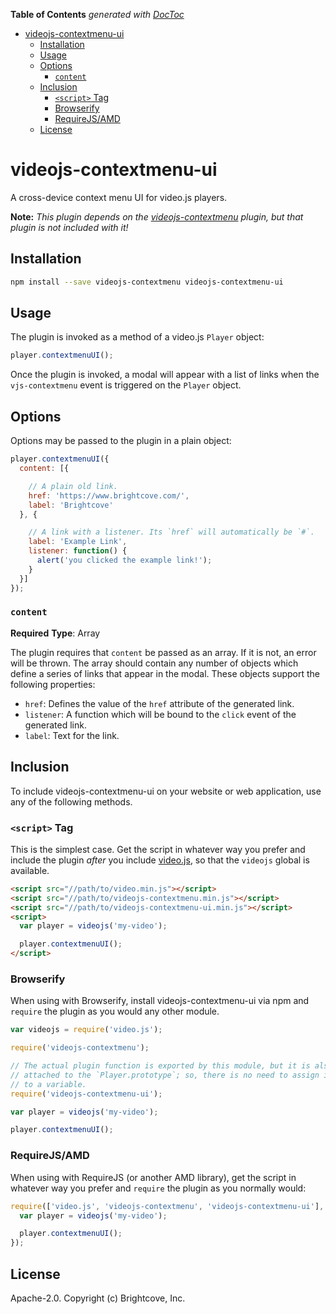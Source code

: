 <!-- START doctoc generated TOC please keep comment here to allow auto update -->
<!-- DON'T EDIT THIS SECTION, INSTEAD RE-RUN doctoc TO UPDATE -->
**Table of Contents**  *generated with [DocToc](https://github.com/thlorenz/doctoc)*

- [videojs-contextmenu-ui](#videojs-contextmenu-ui)
  - [Installation](#installation)
  - [Usage](#usage)
  - [Options](#options)
    - [`content`](#content)
  - [Inclusion](#inclusion)
    - [`<script>` Tag](#script-tag)
    - [Browserify](#browserify)
    - [RequireJS/AMD](#requirejsamd)
  - [License](#license)

<!-- END doctoc generated TOC please keep comment here to allow auto update -->

# videojs-contextmenu-ui

A cross-device context menu UI for video.js players.

**Note:** _This plugin depends on the [videojs-contextmenu][contextmenu] plugin, but that plugin is not included with it!_

## Installation

```sh
npm install --save videojs-contextmenu videojs-contextmenu-ui
```

## Usage

The plugin is invoked as a method of a video.js `Player` object:

```js
player.contextmenuUI();
```

Once the plugin is invoked, a modal will appear with a list of links when the `vjs-contextmenu` event is triggered on the `Player` object.

## Options

Options may be passed to the plugin in a plain object:

```js
player.contextmenuUI({
  content: [{

    // A plain old link.
    href: 'https://www.brightcove.com/',
    label: 'Brightcove'
  }, {

    // A link with a listener. Its `href` will automatically be `#`.
    label: 'Example Link',
    listener: function() {
      alert('you clicked the example link!');
    }
  }]
});
```

### `content`

**Required**
**Type**: Array

The plugin requires that `content` be passed as an array. If it is not, an error will be thrown. The array should contain any number of objects which define a series of links that appear in the modal. These objects support the following properties:

- `href`: Defines the value of the `href` attribute of the generated link.
- `listener`: A function which will be bound to the `click` event of the generated link.
- `label`: Text for the link.

## Inclusion

To include videojs-contextmenu-ui on your website or web application, use any of the following methods.

### `<script>` Tag

This is the simplest case. Get the script in whatever way you prefer and include the plugin _after_ you include [video.js][videojs], so that the `videojs` global is available.

```html
<script src="//path/to/video.min.js"></script>
<script src="//path/to/videojs-contextmenu.min.js"></script>
<script src="//path/to/videojs-contextmenu-ui.min.js"></script>
<script>
  var player = videojs('my-video');

  player.contextmenuUI();
</script>
```

### Browserify

When using with Browserify, install videojs-contextmenu-ui via npm and `require` the plugin as you would any other module.

```js
var videojs = require('video.js');

require('videojs-contextmenu');

// The actual plugin function is exported by this module, but it is also
// attached to the `Player.prototype`; so, there is no need to assign it
// to a variable.
require('videojs-contextmenu-ui');

var player = videojs('my-video');

player.contextmenuUI();
```

### RequireJS/AMD

When using with RequireJS (or another AMD library), get the script in whatever way you prefer and `require` the plugin as you normally would:

```js
require(['video.js', 'videojs-contextmenu', 'videojs-contextmenu-ui'], function(videojs) {
  var player = videojs('my-video');

  player.contextmenuUI();
});
```

## License

Apache-2.0. Copyright (c) Brightcove, Inc.


[contextmenu]: https://github.com/brightcove/videojs-contextmenu
[videojs]: http://videojs.com/
